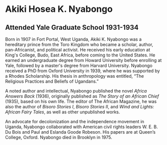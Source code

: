 # Akiki Hosea K. Nyabongo
## Attended Yale Graduate School 1931-1934
Born in 1907 in Fort Portal, West Uganda, Akiki K. Nyabongo was a hereditary prince from the Toro Kingdom who became a scholar, author, pan-Africanist, and political activist. He received his early education at King's College, Budo, East Africa, before coming to the United States. He earned an undergraduate degree from Howard University before enrolling at Yale, followed by a master's degree from Harvard University. Nyabongo received a PhD from Oxford University in 1939, where he was supported by a Rhodes Scholarship. His thesis in anthropology was entitled, “The Religious Practices and Beliefs of Ugandans.” 

A noted author and intellectual, Nyabongo published the novel *Africa Answers Back* (1936), originally published as *The Story of an African Chief* (1935), based on his own life. The editor of The African Magazine, he was also the author of *Bisoro Stories I*, *Bisoro Stories II*, and *Wind and Lights: African Fairy Tales*, as well as other unpublished works. 

An advocate for decolonization and the independence movement in Uganda, Nyabongo collaborated with American civil rights leaders W. E. B. Du Bois and Paul and Eslanda Goode Robeson. His papers are at Queen’s College, Oxford. Nyabongo died in Brooklyn in 1975.
